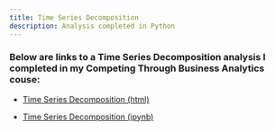 ```yaml
---
title: Time Series Decomposition
description: Analysis completed in Python
---
```


### Below are links to a Time Series Decomposition analysis I completed in my Competing Through Business Analytics couse:

- [Time Series Decomposition (html)](TimeSeriesDecomposition.html)


- [Time Series Decomposition (ipynb)](TimeSeriesDecomposition.ipynb)
